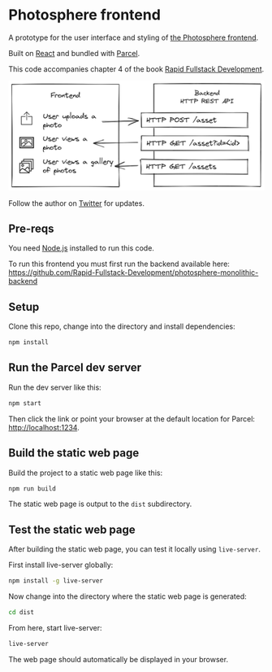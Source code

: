 # Photosphere frontend

A prototype for the user interface and styling of [the Photosphere frontend](https://rapidfullstackdevelopment.com/example-application).

Built on [React](https://reactjs.org/) and bundled with [Parcel](https://parceljs.org/).

This code accompanies chapter 4 of the book [Rapid Fullstack Development](https://rapidfullstackdevelopment.com/).

![Photosphere diagram](docs/Diagram.png)

Follow the author on [Twitter](https://twitter.com/codecapers) for updates.

## Pre-reqs

You need [Node.js](https://nodejs.org/) installed to run this code.

To run this frontend you must first run the backend available here: https://github.com/Rapid-Fullstack-Development/photosphere-monolithic-backend

## Setup

Clone this repo, change into the directory and install dependencies:

```bash
npm install
```

## Run the Parcel dev server

Run the dev server like this:

```bash
npm start
```

Then click the link or point your browser at the default location for Parcel: [http://localhost:1234](http://localhost:1234).

## Build the static web page

Build the project to a static web page like this:

```bash
npm run build
```

The static web page is output to the `dist` subdirectory.

## Test the static web page

After building the static web page, you can test it locally using `live-server`.

First install live-server globally:

```bash
npm install -g live-server
```

Now change into the directory where the static web page is generated:

```bash
cd dist
```

From here, start live-server:

```bash
live-server
```

The web page should automatically be displayed in your browser.